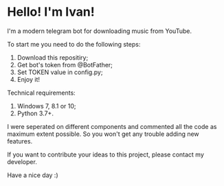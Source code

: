 # Hello! I'm Ivan!
I'm a modern telegram bot for downloading music from YouTube.

To start me you need to do the following steps:

1) Download this repositiry;
2) Get bot's token from @BotFather;
3) Set TOKEN value in config.py;
4) Enjoy it!

Technical requirements:

1) Windows 7, 8.1 or 10;
2) Python 3.7+.

I were seperated on different components and commented all the code as maximum extent possible. So you won't get any trouble adding new features.

If you want to contribute your ideas to this project, please contact my developer.

Have a nice day :)
